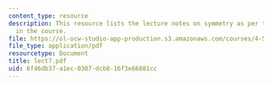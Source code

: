 ```yaml
---
content_type: resource
description: This resource lists the lecture notes on symmetry as per the topics covered
  in the course.
file: https://ol-ocw-studio-app-production.s3.amazonaws.com/courses/4-520-computational-design-i-theory-and-applications-fall-2005/6f46db37a1ec0307dcb816f3e66881cc_lect7.pdf
file_type: application/pdf
resourcetype: Document
title: lect7.pdf
uid: 6f46db37-a1ec-0307-dcb8-16f3e66881cc
---
```

